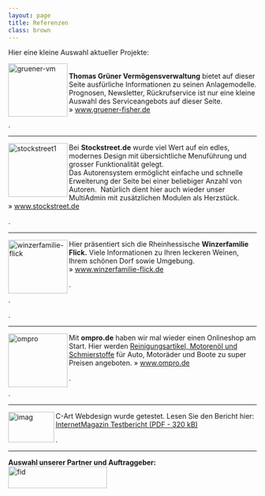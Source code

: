```yaml
---
layout: page
title: Referenzen
class: brown
---
```

<p>Hier eine kleine Auswahl aktueller Projekte:</p>
<p style="text-align: left;"><img class="alignnone size-full wp-image-56" alt="gruener-vm" src="/files/2009/03/gruener-vm.gif" width="120" height="108" align="left" /><br />
<strong>Thomas Gr&uuml;ner Verm&ouml;gensverwaltung</strong> bietet auf dieser Seite ausf&uuml;rliche Informationen zu seinen Anlagemodelle. Prognosen, Newsletter, R&uuml;ckrufservice ist nur eine kleine Auswahl des Serviceangebots auf dieser Seite. &raquo;&nbsp;<a href="http://www.gruener-fisher.de/vermoegensverwaltung.0.1.html" target="_blank">www.gruener-fisher.de</a></p>
<p style="text-align: left;">.</p>
<hr />
<p><img class="alignnone size-full wp-image-58" alt="stockstreet1" src="/files/2009/03/stockstreet1.gif" width="120" height="109" align="left" /> Bei&nbsp;<strong>Stockstreet.de</strong> wurde viel Wert auf ein edles, modernes Design mit &uuml;bersichtliche Menuf&uuml;hrung und grosser Funktionalit&auml;t gelegt.<br />
Das Autorensystem erm&ouml;glicht einfache und schnelle Erweiterung der Seite bei einer beliebiger Anzahl von Autoren.&nbsp; Nat&uuml;rlich dient hier auch wieder unser MultiAdmin mit zus&auml;tzlichen Modulen als Herzst&uuml;ck. &raquo;&nbsp;<a href="http://www.stockstreet.de" target="_blank">www.stockstreet.de</a></p>
<p>.</p>
<hr />
<p><img class="alignnone size-full wp-image-59" alt="winzerfamilie-flick" src="/files/2009/03/winzerfamilie-flick.gif" width="120" height="109" align="left" />Hier pr&auml;sentiert sich die Rheinhessische&nbsp;<strong>Winzerfamilie Flick.</strong> Viele Informationen zu Ihren leckeren Weinen, Ihrem sch&ouml;nen Dorf sowie Umgebung. &raquo;&nbsp;<a href="http://www.winzerfamilie-flick.de/weine.1.1.html" target="_blank">www.winzerfamilie-flick.de</a></p>
<p>.</p>
<p>.</p>
<p>.</p>
<hr />
<p><img class="alignnone size-full wp-image-57" alt="ompro" src="/files/2009/03/ompro.gif" width="120" height="109" align="left" />Mit&nbsp;<strong>ompro.de</strong> haben wir mal wieder einen Onlineshop am Start. Hier werden <a href="http://www.ompro.de/schmierstoffe.0.html" target="_blank">Reinigungsartikel, Motoren&ouml;l und Schmierstoffe</a> f&uuml;r Auto, Motor&auml;der und Boote zu super Preisen angeboten. &raquo;&nbsp;<a href="http://www.ompro.de/motoroel.0.html" target="_blank">www.ompro.de</a></p>
<p>.</p>
<p>.</p>
<hr />
<p><img class="alignnone size-full wp-image-60" alt="imag" src="/files/2009/03/imag.gif" width="93" height="62" align="left" />C-Art Webdesign wurde getestet. Lesen Sie den Bericht hier:<br />
<a href="http://www.ger-net.de/textbaustein/iw1100.pdf" rel="nofollow">InternetMagazin Testbericht (PDF - 320 kB)</a></p>
<p>.</p>
<hr />
<p><strong>Auswahl unserer Partner und Auftraggeber:</strong><br />
<img class="alignnone size-full wp-image-54" alt="fid" src="/files/2009/03/fid.gif" width="200" height="44" align="left" /></p>
